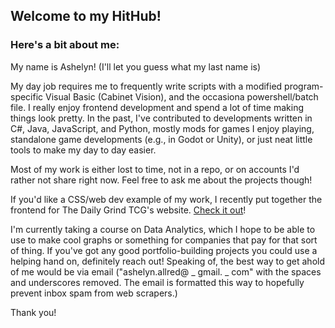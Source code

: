 ## Welcome to my HitHub!
### Here's a bit about me:

My name is Ashelyn! (I'll let you guess what my last name is)

My day job requires me to frequently write scripts with a modified program-specific Visual Basic (Cabinet Vision), and the occasiona powershell/batch file. 
I really enjoy frontend development and spend a lot of time making things look pretty. In the past, I've contributed to developments written in C#, Java, JavaScript, and Python, 
mostly mods for games I enjoy playing, standalone game developments (e.g., in Godot or Unity), or just neat little tools to make my day to day easier.

Most of my work is either lost to time, not in a repo, or on accounts I'd rather not share right now. Feel free to ask me about the projects though!

If you'd like a CSS/web dev example of my work, I recently put together the frontend for The Daily Grind TCG's website. [Check it out](https://www.thedailygrindtcg.com)!

I'm currently taking a course on Data Analytics, which I hope to be able to use to make cool graphs or something for companies that pay for that sort of thing.
If you've got any good portfolio-building projects you could use a helping hand on, definitely reach out!
Speaking of, the best way to get ahold of me would be via email ("ashelyn.allred@ _ gmail. _ com" with the spaces and underscores removed. The email is formatted this way to hopefully prevent inbox spam from web scrapers.)

Thank you!
